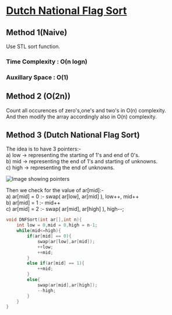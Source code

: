 # [Dutch National Flag Sort](https://leetcode.com/problems/sort-colors/)

## Method 1(Naive)

Use STL sort function.

### Time Complexity : O(n logn)

### Auxillary Space : O(1)

## Method 2 (O(2n))

Count all occurences of zero's,one's and two's in O(n) complexity.<br>
And then modify the array accordingly also in O(n) complexity.

## Method 3 (Dutch National Flag Sort)

The idea is to have 3 pointers:-<br>
a) low -> representing the starting of 1's and end of 0's.<br>
b) mid -> representing the end of 1's and starting of unknowns.<br>
c) high -> representing the end of unknowns.

![Image showing pointers](https://media.geeksforgeeks.org/wp-content/uploads/list4.jpg)

Then we check for the value of ar[mid]:-<br>
a) ar[mid] = 0 :- swap( ar[low], ar[mid] ), low++, mid++<br>
b) ar[mid] = 1 :- mid++<br>
c) ar[mid] = 2 :- swap( ar[mid], ar[high] ), high--;

```C++
void DNFSort(int ar[],int n){
    int low = 0,mid = 0,high = n-1;
    while(mid<=high){
        if(ar[mid] == 0){
            swap(ar[low],ar[mid]);
            ++low;
            ++mid;
        }
        else if(ar[mid] == 1){
            ++mid;
        }
        else{
            swap(ar[mid],ar[high]);
            --high;
        }
    }
}
```
